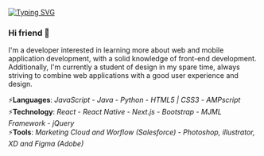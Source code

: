 [![Typing SVG](https://readme-typing-svg.demolab.com?font=Fira+Code&weight=500&size=30&pause=1000&color=E6ECC6&width=435&lines=Douglas+Rodrigues)](https://git.io/typing-svg)
### Hi friend 👋

I'm a developer interested in learning more about web and mobile application development, with a solid knowledge of front-end development. Additionally, I'm currently a student of design in my spare time, always striving to combine web applications with a good user experience and design.

<section>
  <div>
    ⚡<b>Languages</b>: <i>JavaScript</i> - <i>Java</i> - <i>Python</i> - <i>HTML5 | CSS3</i> - <i>AMPscript</i><br>  
    ⚡<b>Technology</b>: <i>React</i> - <i>React Native</i> - <i>Next.js</i> - <i>Bootstrap</i> - <i>MJML Framework</i> - <i>jQuery</i><br>
    ⚡<b>Tools</b>: <i>Marketing Cloud and Worflow (Salesforce)</i> - <i>Photoshop, illustrator, XD and Figma (Adobe)</i>
   </div>
</section>

